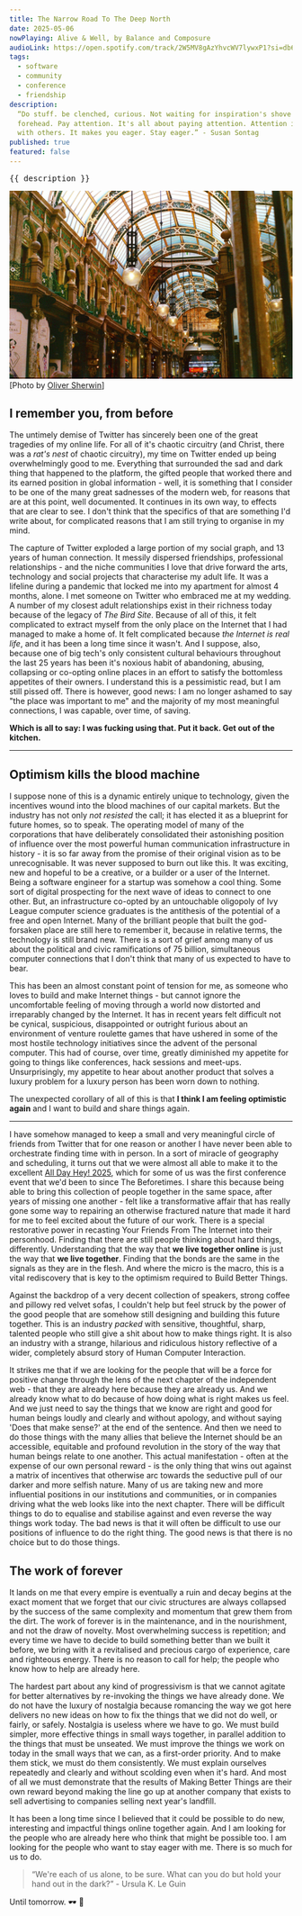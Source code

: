 ```yaml
---
title: The Narrow Road To The Deep North
date: 2025-05-06
nowPlaying: Alive & Well, by Balance and Composure
audioLink: https://open.spotify.com/track/2W5MV8gAzYhvcWV7lywxP1?si=db6666d7dd504d6d
tags:
  - software
  - community
  - conference
  - friendship
description:
  “Do stuff. be clenched, curious. Not waiting for inspiration's shove or society's kiss on your
  forehead. Pay attention. It's all about paying attention. Attention is vitality. It connects you
  with others. It makes you eager. Stay eager.” - Susan Sontag
published: true
featured: false
---
```


<pre>{{ description }}</pre>

<img alt="test" src="../images/articles/o-sherwin-leeds.jpg"/>
<div class="padded-top">
  [Photo by <a href="https://unsplash.com/@sherwinphotography">Oliver Sherwin</a>]
</div>

## I remember you, from before

The untimely demise of Twitter has sincerely been one of the great tragedies of my online life. For
all of it's chaotic circuitry (and Christ, there was a _rat's nest_ of chaotic circuitry), my time
on Twitter ended up being overwhelmingly good to me. Everything that surrounded the sad and dark
thing that happened to the platform, the gifted people that worked there and its earned position in
global information - well, it is something that I consider to be one of the many great sadnesses of
the modern web, for reasons that are at this point, well documented. It continues in its own way, to
effects that are clear to see. I don't think that the specifics of that are something I'd write
about, for complicated reasons that I am still trying to organise in my mind.

The capture of Twitter exploded a large portion of my social graph, and 13 years of human
connection. It messily dispersed friendships, professional relationships - and the niche communities
I love that drive forward the arts, technology and social projects that characterise my adult life.
It was a lifeline during a pandemic that locked me into my apartment for almost 4 months, alone. I
met someone on Twitter who embraced me at my wedding. A number of my closest adult relationships
exist in their richness today because of the legacy of _The Bird Site_. Because of all of this, it
felt complicated to extract myself from the only place on the Internet that I had managed to make a
home of. It felt complicated because _the Internet is real life_, and it has been a long time since
it wasn't. And I suppose, also, because one of big tech's only consistent cultural behaviours
throughout the last 25 years has been it's noxious habit of abandoning, abusing, collapsing or
co-opting online places in an effort to satisfy the bottomless appetites of their owners. I
understand this is a pessimistic read, but I am still pissed off. There is however, good news: I am
no longer ashamed to say "the place was important to me" and the majority of my most meaningful
connections, I was capable, over time, of saving.

**Which is all to say: I was fucking using that. Put it back. Get out of the kitchen.**

<hr>

## Optimism kills the blood machine

I suppose none of this is a dynamic entirely unique to technology, given the incentives wound into
the blood machines of our capital markets. But the industry has not only _not resisted_ the call; it
has elected it as a blueprint for future homes, so to speak. The operating model of many of the
corporations that have deliberately consolidated their astonishing position of influence over the
most powerful human communication infrastructure in history - it is so far away from the promise of
their original vision as to be unrecognisable. It was never supposed to burn out like this. It was
exciting, new and hopeful to be a creative, or a builder or a user of the Internet. Being a software
engineer for a startup was somehow a cool thing. Some sort of digital prospecting for the next wave
of ideas to connect to one other. But, an infrastructure co-opted by an untouchable oligopoly of Ivy
League computer science graduates is the antithesis of the potential of a free and open Internet.
Many of the brilliant people that built the god-forsaken place are still here to remember it,
because in relative terms, the technology is still brand new. There is a sort of grief among many of
us about the political and civic ramifications of 75 billion, simultaneous computer connections that
I don't think that many of us expected to have to bear.

This has been an almost constant point of tension for me, as someone who loves to build and make
Internet things - but cannot ignore the uncomfortable feeling of moving through a world now
distorted and irreparably changed by the Internet. It has in recent years felt difficult not be
cynical, suspicious, disappointed or outright furious about an environment of venture roulette games
that have ushered in some of the most hostile technology initiatives since the advent of the
personal computer. This had of course, over time, greatly diminished my appetite for going to things
like conferences, hack sessions and meet-ups. Unsurprisingly, my appetite to hear about another
product that solves a luxury problem for a luxury person has been worn down to nothing.

The unexpected corollary of all of this is that **I think I am feeling optimistic again** and I want
to build and share things again.

<hr>

I have somehow managed to keep a small and very meaningful circle of friends from Twitter that for
one reason or another I have never been able to orchestrate finding time with in person. In a sort
of miracle of geography and scheduling, it turns out that we were almost all able to make it to the
excellent <a href="https://heypresents.com/conferences/2025" target="_blank">All Day Hey! 2025</a>,
which for some of us was the first conference event that we'd been to since The Beforetimes. I share
this because being able to bring this collection of people together in the same space, after years
of missing one another - felt like a transformative affair that has really gone some way to
repairing an otherwise fractured nature that made it hard for me to feel excited about the future of
our work. There is a special restorative power in recasting Your Friends From The Internet into
their personhood. Finding that there are still people thinking about hard things, differently.
Understanding that the way that **we live together online** is just the way that **we live
together**. Finding that the bonds are the same in the signals as they are in the flesh. And where
the micro is the macro, this is a vital rediscovery that is key to the optimism required to Build
Better Things.

Against the backdrop of a very decent collection of speakers, strong coffee and pillowy red velvet
sofas, I couldn't help but feel struck by the power of the good people that are somehow still
designing and building this future together. This is an industry _packed_ with sensitive,
thoughtful, sharp, talented people who still give a shit about how to make things right. It is also
an industry with a strange, hilarious and ridiculous history reflective of a wider, completely
absurd story of Human Computer Interaction.

It strikes me that if we are looking for the people that will be a force for positive change through
the lens of the next chapter of the independent web - that they are already here because they are
already us. And we already know what to do because of how doing what is right makes us feel. And we
just need to say the things that we know are right and good for human beings loudly and clearly and
without apology, and without saying 'Does that make sense?' at the end of the sentence. And then we
need to do those things with the many allies that believe the Internet should be an accessible,
equitable and profound revolution in the story of the way that human beings relate to one another.
This actual manifestation - often at the expense of our own personal reward - is the only thing that
wins out against a matrix of incentives that otherwise arc towards the seductive pull of our darker
and more selfish nature. Many of us are taking new and more influential positions in our
institutions and communities, or in companies driving what the web looks like into the next
chapter. There will be difficult things to do to equalise and stabilise against and even reverse the
way things work today. The bad news is that it will often be difficult to use our positions of
influence to do the right thing. The good news is that there is no choice but to do those things.

## The work of forever

It lands on me that every empire is eventually a ruin and decay begins at the exact moment that we
forget that our civic structures are always collapsed by the success of the same complexity and
momentum that grew them from the dirt. The work of forever is in the maintenance, and in the
nourishment, and not the draw of novelty. Most overwhelming success is repetition; and every time we
have to decide to build something better than we built it before, we bring with it a revitalised and
precious cargo of experience, care and righteous energy. There is no reason to call for help; the
people who know how to help are already here.

The hardest part about any kind of progressivism is that we cannot agitate for better alternatives
by re-invoking the things we have already done. We do not have the luxury of nostalgia because
romancing the way we got here delivers no new ideas on how to fix the things that we did not do
well, or fairly, or safely. Nostalgia is useless where we have to go. We must build simpler, more
effective things in small ways together, in parallel addition to the things that must be unseated.
We must improve the things we work on today in the small ways that we can, as a first-order
priority. And to make them stick, we must do them consistently. We must explain ourselves repeatedly
and clearly and without scolding even when it's hard. And most of all we must demonstrate that the
results of Making Better Things are their own reward beyond making the line go up at another company
that exists to sell advertising to companies selling next year's landfill.

It has been a long time since I believed that it could be possible to do new, interesting and
impactful things online together again. And I am looking for the people who are already here who
think that might be possible too. I am looking for the people who want to stay eager with me. There
is so much for us to do.

<blockquote>
“We're each of us alone, to be sure. What can you do but hold your hand out in the dark?” - Ursula K. Le Guin
</blockquote>

Until tomorrow. 🕶 🖤
